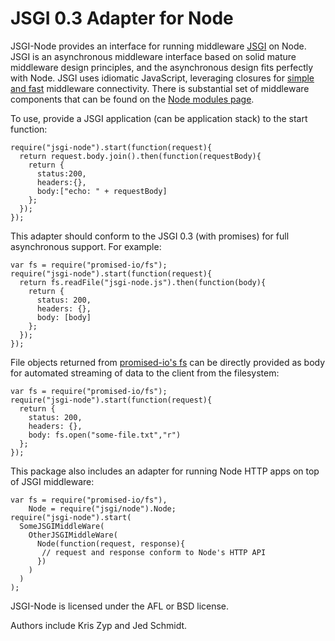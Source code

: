 # JSGI 0.3 Adapter for Node

JSGI-Node provides an interface for running middleware [JSGI](http://wiki.commonjs.org/wiki/JSGI/Level0/A/Draft2) on Node.
JSGI is an asynchronous middleware interface based on solid mature middleware design
principles, and the asynchronous design fits perfectly with Node. JSGI uses idiomatic JavaScript,
leveraging closures for [simple and fast](http://www.sitepen.com/blog/2010/06/11/jsgi-vs-connect-for-node-middleware/) middleware connectivity.
There is substantial set of middleware components that can be found on the 
[Node modules page](https://github.com/ry/node/wiki/modules#middleware).

To use, provide a JSGI application (can be application stack) to the start 
function:

    require("jsgi-node").start(function(request){
      return request.body.join().then(function(requestBody){
        return {
          status:200,
          headers:{},
          body:["echo: " + requestBody]
        };
      });
    });

This adapter should conform to the JSGI 0.3 (with promises) for full 
asynchronous support. For example:

    var fs = require("promised-io/fs");
    require("jsgi-node").start(function(request){
      return fs.readFile("jsgi-node.js").then(function(body){
        return {
          status: 200,
          headers: {},
          body: [body]
        };
      });
    });


File objects returned from [promised-io's fs](http://github.com/kriszyp/promised-io) can be directly provided as body for 
automated streaming of data to the client from the filesystem:

    var fs = require("promised-io/fs");
    require("jsgi-node").start(function(request){
      return {
        status: 200,
        headers: {},
        body: fs.open("some-file.txt","r")
      };
    });

This package also includes an adapter for running Node HTTP apps on top of JSGI middleware:

    var fs = require("promised-io/fs"),
        Node = require("jsgi/node").Node;
    require("jsgi-node").start(
      SomeJSGIMiddleWare(
        OtherJSGIMiddleWare(
          Node(function(request, response){
           // request and response conform to Node's HTTP API
          })
        )
      )
    );

JSGI-Node is licensed under the AFL or BSD license.

Authors include Kris Zyp and Jed Schmidt. 